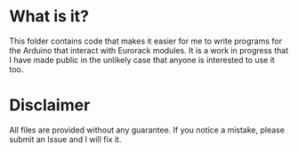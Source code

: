 # What is it?

This folder contains code that makes it easier for me to write programs for the Arduino that interact with Eurorack modules. It is a work in progress that I have made public in the unlikely case that anyone is interested to use it too.

# Disclaimer

All files are provided without any guarantee. If you notice a mistake, please submit an Issue and I will fix it.